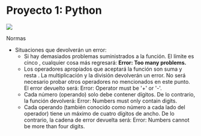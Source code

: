 # Proyecto 1: Python 
![](https://upload.wikimedia.org/wikipedia/commons/3/39/FreeCodeCamp_logo.png)

Normas
* Situaciones que devolverán un error:
  * Si hay demasiados problemas suministrados a la función. El límite es cinco , cualquier cosa más regresará: <strong>Error: Too many problems.</strong> 
  * Los operadores apropiados que aceptará la función son suma y resta . La multiplicación y la división devolverán un error. No será necesario probar otros operadores no mencionados en este punto. El error devuelto será: Error: Operator must be '+' or '-'.
  * Cada número (operando) solo debe contener dígitos. De lo contrario, la función devolverá: Error: Numbers must only contain digits.
  * Cada operando (también conocido como número a cada lado del operador) tiene un máximo de cuatro dígitos de ancho. De lo contrario, la cadena de error devuelta será: Error: Numbers cannot be more than four digits.
